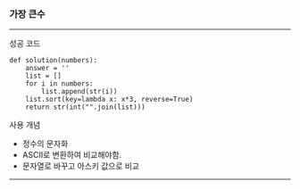 ### 가장 큰수

---

성공 코드

```
def solution(numbers):
    answer = ''
    list = []
    for i in numbers:
        list.append(str(i))
    list.sort(key=lambda x: x*3, reverse=True)
    return str(int("".join(list)))
```

사용 개념

- 정수의 문자화
- ASCII로 변환하여 비교해야함.
- 문자열로 바꾸고 아스키 값으로 비교

---

